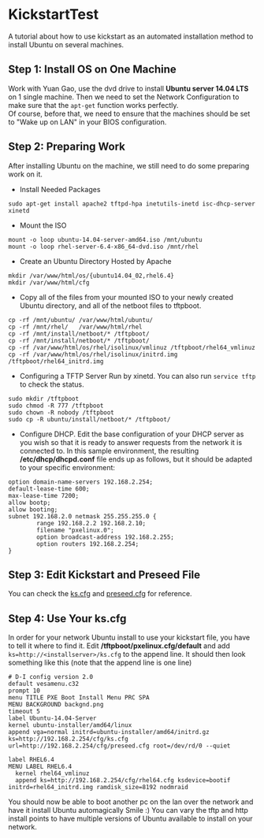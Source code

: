 # KickstartTest
A tutorial about how to use kickstart as an automated installation method to install Ubuntu on several machines.

## Step 1: Install OS on One Machine
Work with Yuan Gao, use the dvd drive to install **Ubuntu server 14.04 LTS** on 1 single machine.
Then we need to set the Network Configuration to make sure that the `apt-get` function works perfectly.<br>
Of course, before that, we need to ensure that the machines should be set to "Wake up on LAN" in your BIOS configuration.

## Step 2: Preparing Work
After installing Ubuntu on the machine, we still need to do some preparing work on it.
* Install Needed Packages
```
sudo apt-get install apache2 tftpd-hpa inetutils-inetd isc-dhcp-server xinetd
```

* Mount the ISO
```
mount -o loop ubuntu-14.04-server-amd64.iso /mnt/ubuntu
mount -o loop rhel-server-6.4-x86_64-dvd.iso /mnt/rhel
```

* Create an Ubuntu Directory Hosted by Apache
```
mkdir /var/www/html/os/{ubuntu14.04_02,rhel6.4}
mkdir /var/www/html/cfg
```

* Copy all of the files from your mounted ISO to your newly created Ubuntu directory, and all of the netboot files to tftpboot.
```
cp -rf /mnt/ubuntu/ /var/www/html/ubuntu/
cp -rf /mnt/rhel/   /var/www/html/rhel
cp -rf /mnt/install/netboot/* /tftpboot/
cp -rf /mnt/install/netboot/* /tftpboot/
cp -rf /var/www/html/os/rhel/isolinux/vmlinuz /tftpboot/rhel64_vmlinuz
cp -rf /var/www/html/os/rhel/isolinux/initrd.img  /tftpboot/rhel64_initrd.img
```

* Configuring a TFTP Server Run by xinetd. You can also run `service tftp` to check the status.
```
sudo mkdir /tftpboot
sudo chmod -R 777 /tftpboot
sudo chown -R nobody /tftpboot
sudo cp -R ubuntu/install/netboot/* /tftpboot/
```

* Configure DHCP. Edit the base configuration of your DHCP server as you wish so that it is ready to answer requests from the network it is connected to. In this sample environment, the resulting **/etc/dhcp/dhcpd.conf**  file ends up as follows, but it should be adapted to your specific environment:
```
option domain-name-servers 192.168.2.254;
default-lease-time 600;
max-lease-time 7200;
allow bootp;
allow booting;
subnet 192.168.2.0 netmask 255.255.255.0 {
        range 192.168.2.2 192.168.2.10;
        filename "pxelinux.0";
        option broadcast-address 192.168.2.255;
        option routers 192.168.2.254;
}
```

## Step 3: Edit Kickstart and Preseed File
You can check the [ks.cfg](https://github.com/bunguang/KickstartTest/blob/master/ks.cfg) and [preseed.cfg](https://github.com/bunguang/KickstartTest/blob/master/preseed.cfg) for reference.

## Step 4: Use Your ks.cfg
In order for your network Ubuntu install to use your kickstart file, you have to tell it where to find it. Edit **/tftpboot/pxelinux.cfg/default** and add `ks=http://<installserver>/ks.cfg` to the append line. It should then look something like this (note that the append line is one line)
```
# D-I config version 2.0
default vesamenu.c32
prompt 10
menu TITLE PXE Boot Install Menu PRC SPA
MENU BACKGROUND backgnd.png
timeout 5
label Ubuntu-14.04-Server
kernel ubuntu-installer/amd64/linux
append vga=normal initrd=ubuntu-installer/amd64/initrd.gz ks=http://192.168.2.254/cfg/ks.cfg url=http://192.168.2.254/cfg/preseed.cfg root=/dev/rd/0 --quiet

label RHEL6.4
MENU LABEL RHEL6.4
  kernel rhel64_vmlinuz
  append ks=http://192.168.2.254/cfg/rhel64.cfg ksdevice=bootif initrd=rhel64_initrd.img ramdisk_size=8192 nodmraid
```

You should now be able to boot another pc on the lan over the network and have it install Ubuntu automagically Smile :) You can vary the tftp and http install points to have multiple versions of Ubuntu available to install on your network.

